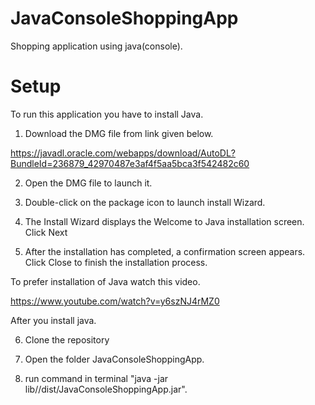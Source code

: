 # JavaConsoleShoppingApp

Shopping application using java(console).

# Setup

To run this application you have to install Java.

1. Download the DMG file from link given below.

https://javadl.oracle.com/webapps/download/AutoDL?BundleId=236879_42970487e3af4f5aa5bca3f542482c60

2. Open the DMG file to launch it.

3. Double-click on the package icon to launch install Wizard.

4. The Install Wizard displays the Welcome to Java installation screen. Click Next

5. After the installation has completed, a confirmation screen appears. Click Close to finish the installation process. 

To prefer installation of Java watch this video.

https://www.youtube.com/watch?v=y6szNJ4rMZ0

After you install java.

6. Clone the repository

7. Open the folder JavaConsoleShoppingApp.

8. run command in terminal "java -jar lib//dist/JavaConsoleShoppingApp.jar".


